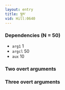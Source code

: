 ```yaml
---
layout: entry
title: སྙམ་
vid: Hill:0640
---
```

### Dependencies (N = 50)
* `arg1` 1
* `argcl` 50
* `aux` 10


### Two overt arguments


### Three overt arguments

